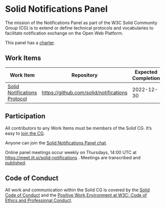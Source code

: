 # Solid Notifications Panel

The mission of the Notifications Panel as part of the W3C Solid Community Group (CG) is to extend or define technical protocols and vocabularies to facilitate notification exchange on the Open Web Platform.

This panel has a [charter](https://github.com/solid/process/blob/main/notifications-panel-charter.md).

## Work Items

|Work Item|Repository|Expected Completion|
|-|-|-|
|[Solid Notifications Protocol](https://solid.github.io/notifications/protocol)|https://github.com/solid/notifications|2022-12-30|


## Participation

All contributors to any Work Items must be members of the Solid CG. It’s easy to [join the CG](https://www.w3.org/community/solid/join).

Anyone can join the [Solid Notifications Panel chat](https://gitter.im/solid/notifications-panel).

Online panel meetings occur weekly on Thursdays, 14:00 UTC at https://meet.jit.si/solid-notifications . Meetings are transcribed and [published](https://github.com/solid/notifications-panel/tree/main/meetings/).

## Code of Conduct

All work and communication within the Solid CG is covered by the [Solid Code of Conduct](https://github.com/solid/process/blob/main/code-of-conduct.md) and the [Positive Work Environment at W3C: Code of Ethics and Professional Conduct](https://www.w3.org/Consortium/cepc/).
